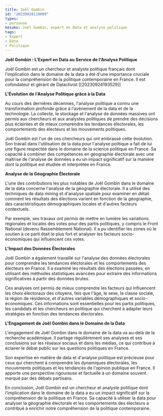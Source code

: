 ```yaml
---
title: Joël Gombin
id: "20230928110009"
types:
- personne
kesako: Joël Gombin, expert en Data et analyse politique
tags:
- Expert
- Data
- Politique
---
```


**Joël Gombin : L'Expert en Data au Service de l'Analyse Politique**

Joël Gombin est un chercheur et analyste politique français dont l'implication dans le domaine de la data a été d'une importance cruciale pour la compréhension de la politique contemporaine en France. Il est cofondateur et gérant de Datactivist [[20230924193529]]

**L'Évolution de l'Analyse Politique grâce à la Data**

Au cours des dernières décennies, l'analyse politique a connu une transformation profonde grâce à l'avènement de la data et de la technologie. La collecte, le stockage et l'analyse de données massives ont permis aux chercheurs et aux analystes politiques de prendre des décisions plus éclairées et de mieux comprendre les tendances électorales, les comportements des électeurs et les mouvements politiques.

Joël Gombin est l'un de ces chercheurs qui ont embrassé cette évolution. Son travail dans l'utilisation de la data pour l'analyse politique a fait de lui une figure respectée dans le domaine de la science politique en France. Sa capacité à combiner des compétences en géographie électorale avec une maîtrise de l'analyse de données a eu un impact significatif sur la manière dont la politique est étudiée et interprétée en France.

**Analyse de la Géographie Électorale**

L'une des contributions les plus notables de Joël Gombin dans le domaine de la data concerne l'analyse de la géographie électorale. Il a utilisé des techniques de data mining et d'analyse spatiale pour examiner en détail comment les résultats des élections varient en fonction de la géographie, des caractéristiques démographiques locales et d'autres facteurs contextuels.

Par exemple, ses travaux ont permis de mettre en lumière les variations régionales et locales des votes pour des partis politiques, y compris le Front National (devenu Rassemblement National). Il a pu identifier les zones où le soutien à ce parti était le plus fort et analyser les facteurs socio-économiques qui influencent ces votes.

**L'Impact des Données Électorales**

Joël Gombin a également travaillé sur l'analyse des données électorales pour comprendre les tendances électorales et les comportements des électeurs en France. Il a examiné les résultats des élections passées, en utilisant des méthodes statistiques avancées pour extraire des informations significatives à partir des données brutes.

Ces analyses ont permis de mieux comprendre les facteurs qui influencent les choix électoraux des citoyens, tels que l'âge, le sexe, la classe sociale, la région de résidence, et d'autres variables démographiques et socio-économiques. Ces informations sont essentielles pour les partis politiques, les candidats et les chercheurs en politique qui cherchent à adapter leurs stratégies en fonction des tendances électorales.

**L'Engagement de Joël Gombin dans le Domaine de la Data**

L'engagement de Joël Gombin dans le domaine de la data va au-delà de la recherche académique. Il partage régulièrement ses analyses et ses conclusions sur les réseaux sociaux et dans les médias, ce qui contribue à éclairer le débat public sur les questions politiques en France.

Son expertise en matière de data et d'analyse politique est précieuse pour ceux qui cherchent à comprendre les dynamiques électorales, les mouvements politiques et les tendances de l'opinion publique en France. Il apporte une perspective rigoureuse et factuelle à un domaine souvent marqué par des débats partisans.

En conclusion, Joël Gombin est un chercheur et analyste politique dont l'implication dans le domaine de la data a eu un impact significatif sur la compréhension de la politique en France. Sa capacité à utiliser la data pour analyser la géographie électorale et les comportements des électeurs a contribué à enrichir notre compréhension de la politique contemporaine.